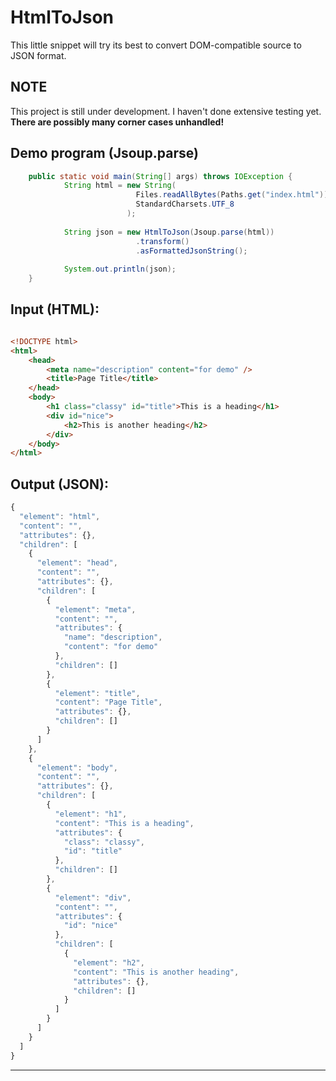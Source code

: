 HtmlToJson
=========
This little snippet will try its best to convert DOM-compatible source to JSON format.


NOTE
-------------
This project is still under development. I haven't done extensive testing yet.
**There are possibly many corner cases unhandled!**

Demo program (Jsoup.parse)
----
```java
    public static void main(String[] args) throws IOException {
            String html = new String(
				            Files.readAllBytes(Paths.get("index.html")),
				            StandardCharsets.UTF_8
					      );
					      
            String json = new HtmlToJson(Jsoup.parse(html))
				            .transform()
				            .asFormattedJsonString();
            
            System.out.println(json);
    }
```


Input (HTML):
-------
```html

<!DOCTYPE html>
<html>
	<head>
		<meta name="description" content="for demo" />	
		<title>Page Title</title>
	</head>
	<body>
		<h1 class="classy" id="title">This is a heading</h1>
		<div id="nice">
			<h2>This is another heading</h2>
		</div>
	</body>
</html>

```

Output (JSON):
-------
```js
{
  "element": "html",
  "content": "",
  "attributes": {},
  "children": [
    {
      "element": "head",
      "content": "",
      "attributes": {},
      "children": [
        {
          "element": "meta",
          "content": "",
          "attributes": {
            "name": "description",
            "content": "for demo"
          },
          "children": []
        },
        {
          "element": "title",
          "content": "Page Title",
          "attributes": {},
          "children": []
        }
      ]
    },
    {
      "element": "body",
      "content": "",
      "attributes": {},
      "children": [
        {
          "element": "h1",
          "content": "This is a heading",
          "attributes": {
            "class": "classy",
            "id": "title"
          },
          "children": []
        },
        {
          "element": "div",
          "content": "",
          "attributes": {
            "id": "nice"
          },
          "children": [
            {
              "element": "h2",
              "content": "This is another heading",
              "attributes": {},
              "children": []
            }
          ]
        }
      ]
    }
  ]
}
```

----------